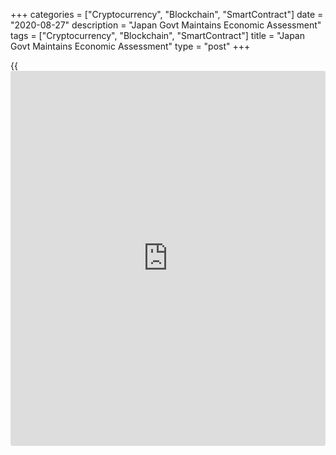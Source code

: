 +++
categories = ["Cryptocurrency", "Blockchain", "SmartContract"]
date = "2020-08-27"
description = "Japan Govt Maintains Economic Assessment"
tags = ["Cryptocurrency", "Blockchain", "SmartContract"]
title = "Japan Govt Maintains Economic Assessment"
type = "post"
+++

{{<iframe id="large-banner" src="https://www.bounty.group/#slide=16.0" width="100%" height="600" scrolling="no" style="border: 0px solid rgb(216, 221, 230); border-radius: 3px;">}}

Japan's government maintained its economic assessment after raising it
for two straight months.

Retaining the overall assessment, the Cabinet Office said Thursday that
the Japanese [economy][1] is still in a severe situation due to the
Novel Coronavirus, but it is showing movements of picking up recently.

However, in the latest monthly report, the office upgraded its view on
exports. The government said exports showed movements of picking up.

The government also lifted its assessment about production, saying
industrial production showed movements of picking up in some sectors.

In July, it said exports were bottoming out and industrial production
showed signs of picking up in some sectors.

The government today maintained its view on private consumption,
[business][2] investment, corporate profits, employment and consumer
prices.

For comments and feedback [contact](https://www.playgroundfx.com/contact/): editorial@rtt[news](https://www.letsplayfx.com/blog/forex-news-website/).com

[Economic News][1]

 **What parts of the world are seeing the best (and worst) economic
performances lately? Click[here][3] to check out our [Econ Scorecard][3]
and find out! See up-to-the-moment [ranking](https://www.playgroundfx.com/blog/crypto-exchange-ranking/)s for the best and worst
performers in [GDP][4], [unemployment rate][5], [inflation][3] and much
more.**

   1. www.rtt[news](https://www.letsplayfx.com/blog/forex-news-website/).com/Content/EconomicNews.aspx
   2. www.rtt[news](https://www.letsplayfx.com/blog/forex-news-website/).com/Content/Business.aspx
   3. www.rtt[news](https://www.letsplayfx.com/blog/forex-news-website/).com/economic-scorecard/world-rank/CPI/highest-performance.aspx
   4. www.rtt[news](https://www.letsplayfx.com/blog/forex-news-website/).com/economic-scorecard/world-rank/GDP/highest-performance.aspx
   5. www.rtt[news](https://www.letsplayfx.com/blog/forex-news-website/).com/economic-scorecard/world-rank/unemployment-rate/lowest-performance.aspx